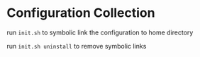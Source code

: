 # Configuration Collection

run `init.sh` to symbolic link the configuration to home directory

run `init.sh uninstall` to remove symbolic links
